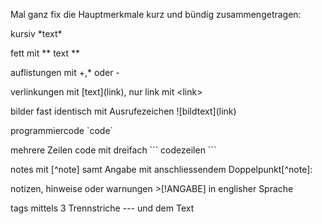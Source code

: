 Mal ganz fix die Hauptmerkmale kurz und bündig zusammengetragen:

kursiv  \*text*

fett  mit \** text **

auflistungen mit +,* oder -

verlinkungen mit \[text](link), nur link mit \<link>

bilder fast identisch mit Ausrufezeichen \!\[bildtext](link)

programmiercode  \`code`

mehrere Zeilen code mit dreifach \``` codezeilen ```

notes mit [^note] samt Angabe mit anschliessendem Doppelpunkt\[^note]:

notizen, hinweise oder warnungen >[!ANGABE] in englisher Sprache

tags mittels 3 Trennstriche --- und dem Text
